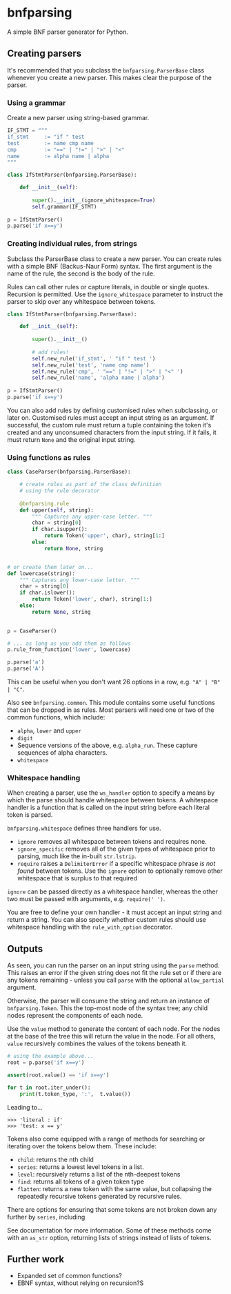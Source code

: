# bnfparsing
A simple BNF parser generator for Python.


## Creating parsers

It's recommended that you subclass the `bnfparsing.ParserBase` class whenever you create a new parser. This makes clear the purpose of the parser.


### Using a grammar

Create a new parser using string-based grammar.

```Python
IF_STMT = """
if_stmt 	:= "if " test
test 		:= name cmp name
cmp 		:= "==" | "!=" | ">" | "<"
name		:= alpha name | alpha
"""

class IfStmtParser(bnfparsing.ParserBase):

    def __init__(self):
    
        super().__init__(ignore_whitespace=True)
        self.grammar(IF_STMT)
		
p = IfStmtParser()
p.parse('if x==y')   
```


### Creating individual rules, from strings

Subclass the ParserBase class to create a new parser. You can create rules with a simple BNF (Backus-Naur Form) syntax. The first argument is the name of the rule, the second is the body of the rule.

Rules can call other rules or capture literals, in double or single quotes. Recursion is permitted. Use the `ignore_whitespace` parameter to instruct the parser to skip over any whitespace between tokens.

```Python
class IfStmtParser(bnfparsing.ParserBase):

    def __init__(self):
        
        super().__init__()
        
        # add rules!
        self.new_rule('if_stmt', ' "if " test ')
        self.new_rule('test', 'name cmp name')
        self.new_rule('cmp', ' "==" | "!=" | ">" | "<" ')
        self.new_rule('name', 'alpha name | alpha')
        
p = IfStmtParser()
p.parse('if x==y')
```

You can also add rules by defining customised rules when subclassing, or later on. Customised rules must accept an input string as an argument. If successful, the custom rule must return a tuple containing the token it's created and any unconsumed characters from the input string. If it fails, it must return `None` and the original 
input string.


### Using functions as rules

```Python
class CaseParser(bnfparsing.ParserBase):

    # create rules as part of the class definition 
    # using the rule decorator
    
    @bnfparsing.rule
    def upper(self, string):
        """ Captures any upper-case letter. """
        char = string[0]
        if char.isupper():
            return Token('upper', char), string[1:]
        else:
            return None, string


# or create them later on...
def lowercase(string):
    """ Captures any lower-case letter. """
    char = string[0] 
    if char.islower():
        return Token('lower', char), string[1:]
    else:
        return None, string
       

p = CaseParser()

# ... as long as you add them as follows
p.rule_from_function('lower', lowercase)

p.parse('a')
p.parse('A')
```

This can be useful when you don't want 26 options in a row, 
e.g. `"A" | "B" | "C"`. 

Also see `bnfparsing.common`. This module contains some useful functions that can be dropped in as rules. Most parsers will need one or two of the common functions, which include:

+ `alpha`, `lower` and `upper`
+ `digit`
+ Sequence versions of the above, e.g. `alpha_run`. These capture sequences of alpha characters.
+ `whitespace`

### Whitespace handling

When creating a parser, use the `ws_handler` option to specify a means by which the parse should handle whitespace between tokens. A whitespace handler is a function that is called on the input string before each literal token is parsed.

`bnfparsing.whitespace` defines three handlers for use.

+ `ignore` removes all whitespace between tokens and requires none.
+ `ignore_specific` removes all of the given types of whitespace prior to parsing, much like the in-built `str.lstrip`.
+ `require` raises a `DelimiterError` if a specific whitespace phrase *is not found* between tokens. Use the `ignore` option to optionally remove other whitespace that is surplus to that required 

`ignore` can be passed directly as a whitespace handler, whereas the other two must be passed with arguments, e.g. `require(' ')`.

You are free to define your own handler - it must accept an input string and return a string. You can also specify whether custom rules should use whitespace handling with the `rule_with_option` decorator.

## Outputs

As seen, you can run the parser on an input string using the `parse` method. This raises an error if the given string does not fit the rule set or if there are any tokens remaining - unless you call `parse` with the optional `allow_partial` argument.

Otherwise, the parser will consume the string and return an instance of `bnfparsing.Token`. This the top-most node of the syntax tree; any child nodes represent the components of each node.

Use the `value` method to generate the content of each node. For the nodes at the base of the tree this will return the value in the node. For all others, `value` recursively combines the values of the tokens beneath it.

```Python
# using the example above...
root = p.parse('if x==y')

assert(root.value() == 'if x==y')

for t in root.iter_under():
	print(t.token_type, ':',  t.value())
```
Leading to...

```
>>> 'literal : if'
>>> 'test: x == y'
```

Tokens also come equipped with a range of methods for searching or iterating over the tokens below them. These include:

+ `child`: returns the nth child
+ `series`: returns a lowest level tokens in a list.
+ `level`: recursively returns a list of the nth-deepest tokens
+ `find`: returns all tokens of a given token type
+ `flatten`: returns a new token with the same value, but collapsing the repeatedly recursive tokens generated by recursive rules.

There are options for ensuring that some tokens are not broken down any further by `series`, including 


See documentation for more information. Some of these methods come with an `as_str` option, returning lists of strings instead of lists of tokens. 

## Further work

+ Expanded set of common functions?
+ EBNF syntax, without relying on recursion?S
